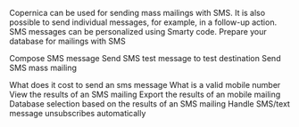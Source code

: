 Copernica can be used for sending mass mailings with SMS. It is also possible to send individual messages, for example, in a follow-up action. SMS messages can be personalized using Smarty code.
 Prepare your database for mailings with SMS

 Compose SMS message
 Send SMS test message to test destination
 Send SMS mass mailing

 What does it cost to send an sms message
 What is a valid mobile number
 View the results of an SMS mailing
 Export the results of an mobile mailing
 Database selection based on the results of an SMS mailing
Handle SMS/text message unsubscribes automatically